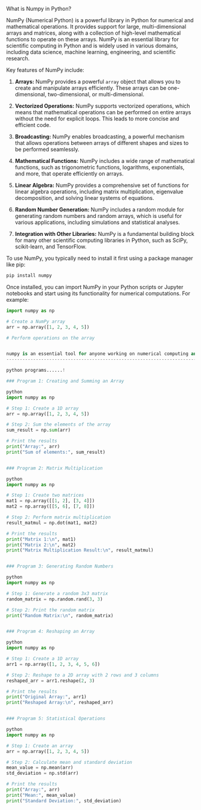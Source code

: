 
What is Numpy in Python?

NumPy (Numerical Python) is a powerful library in Python for numerical and mathematical operations. It provides support for large, multi-dimensional arrays and matrices, along with a collection of high-level mathematical functions to operate on these arrays. NumPy is an essential library for scientific computing in Python and is widely used in various domains, including data science, machine learning, engineering, and scientific research.

Key features of NumPy include:

1. **Arrays:** NumPy provides a powerful `array` object that allows you to create and manipulate arrays efficiently. These arrays can be one-dimensional, two-dimensional, or multi-dimensional.

2. **Vectorized Operations:** NumPy supports vectorized operations, which means that mathematical operations can be performed on entire arrays without the need for explicit loops. This leads to more concise and efficient code.

3. **Broadcasting:** NumPy enables broadcasting, a powerful mechanism that allows operations between arrays of different shapes and sizes to be performed seamlessly.

4. **Mathematical Functions:** NumPy includes a wide range of mathematical functions, such as trigonometric functions, logarithms, exponentials, and more, that operate efficiently on arrays.

5. **Linear Algebra:** NumPy provides a comprehensive set of functions for linear algebra operations, including matrix multiplication, eigenvalue decomposition, and solving linear systems of equations.

6. **Random Number Generation:** NumPy includes a random module for generating random numbers and random arrays, which is useful for various applications, including simulations and statistical analyses.

7. **Integration with Other Libraries:** NumPy is a fundamental building block for many other scientific computing libraries in Python, such as SciPy, scikit-learn, and TensorFlow.

To use NumPy, you typically need to install it first using a package manager like pip:

```bash
pip install numpy
```

Once installed, you can import NumPy in your Python scripts or Jupyter notebooks and start using its functionality for numerical computations. For example:

```python
import numpy as np

# Create a NumPy array
arr = np.array([1, 2, 3, 4, 5])

# Perform operations on the array


numpy is an essential tool for anyone working on numerical computing and data analysis in python 
-----------------------------------------------------------------------------------------------------------------------------------------------------------------------------------------

python programs......!

### Program 1: Creating and Summing an Array

python
import numpy as np

# Step 1: Create a 1D array
arr = np.array([1, 2, 3, 4, 5])

# Step 2: Sum the elements of the array
sum_result = np.sum(arr)

# Print the results
print("Array:", arr)
print("Sum of elements:", sum_result)


### Program 2: Matrix Multiplication

python
import numpy as np

# Step 1: Create two matrices
mat1 = np.array([[1, 2], [3, 4]])
mat2 = np.array([[5, 6], [7, 8]])

# Step 2: Perform matrix multiplication
result_matmul = np.dot(mat1, mat2)

# Print the results
print("Matrix 1:\n", mat1)
print("Matrix 2:\n", mat2)
print("Matrix Multiplication Result:\n", result_matmul)


### Program 3: Generating Random Numbers

python
import numpy as np

# Step 1: Generate a random 3x3 matrix
random_matrix = np.random.rand(3, 3)

# Step 2: Print the random matrix
print("Random Matrix:\n", random_matrix)


### Program 4: Reshaping an Array

python
import numpy as np

# Step 1: Create a 1D array
arr1 = np.array([1, 2, 3, 4, 5, 6])

# Step 2: Reshape to a 2D array with 2 rows and 3 columns
reshaped_arr = arr1.reshape(2, 3)

# Print the results
print("Original Array:", arr1)
print("Reshaped Array:\n", reshaped_arr)


### Program 5: Statistical Operations

python
import numpy as np

# Step 1: Create an array
arr = np.array([1, 2, 3, 4, 5])

# Step 2: Calculate mean and standard deviation
mean_value = np.mean(arr)
std_deviation = np.std(arr)

# Print the results
print("Array:", arr)
print("Mean:", mean_value)
print("Standard Deviation:", std_deviation)



